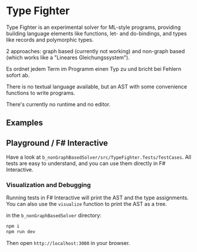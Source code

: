 # Type Fighter

Type Fighter is an experimental solver for ML-style programs, providing building language elements like functions, let- and do-bindings, and types like records and polymorphic types.

2 approaches: graph based (currently not working) and non-graph based (which works like a "Lineares Gleichungssystem").

Es ordnet jedem Term im Programm einen Typ zu und bricht bei Fehlern sofort ab.

There is no textual language available, but an AST with some convenience functions to write programs.

There's currently no runtime and no editor.

## Examples

## Playground / F# Interactive

Have a look at `b_nonGraphBasedSolver/src/TypeFighter.Tests/TestCases`. All tests are easy to understand, and you can use them directly in F# Interactive.

### Visualization and Debugging

Running tests in F# Interactive will print the AST and the type assignments. You can also use the `visualize` function to print the AST as a tree.

in the `b_nonGraphBasedSolver` directory:

```bash
npm i
npm run dev
```

Then open `http://localhost:3000` in your browser.


